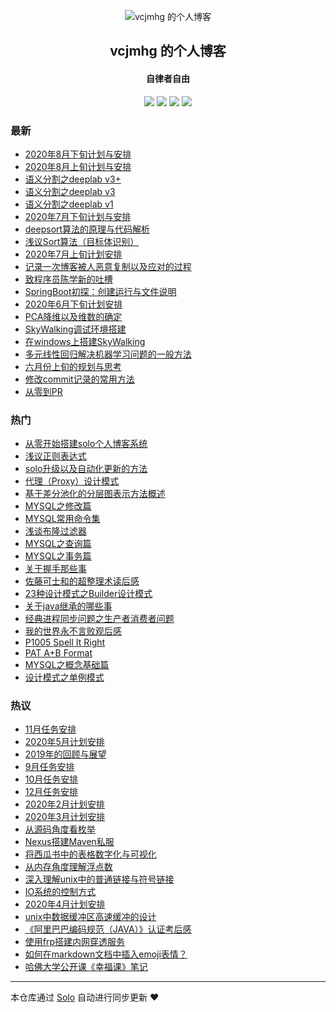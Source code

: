 <p align="center"><img alt="vcjmhg 的个人博客" src="http://img.vcjmhg.top/20200408133631.jpg"></p><h2 align="center">
vcjmhg 的个人博客
</h2>

<h4 align="center">自律者自由</h4>
<p align="center"><a title="vcjmhg 的个人博客" target="_blank" href="https://github.com/goWithHappy/solo-blog"><img src="https://img.shields.io/github/last-commit/goWithHappy/solo-blog.svg?style=flat-square&color=FF9900"></a>
<a title="GitHub repo size in bytes" target="_blank" href="https://github.com/goWithHappy/solo-blog"><img src="https://img.shields.io/github/repo-size/goWithHappy/solo-blog.svg?style=flat-square"></a>
<a title="Solo Version" target="_blank" href="https://github.com/88250/solo/releases"><img src="https://img.shields.io/badge/solo-4.2.0-f1e05a.svg?style=flat-square&color=blueviolet"></a>
<a title="Hits" target="_blank" href="https://github.com/88250/hits"><img src="https://hits.b3log.org/goWithHappy/solo-blog.svg"></a></p>

### 最新

* [2020年8月下旬计划与安排](https://www.vcjmhg.top/2020-8-plan2)
* [2020年8月上旬计划与安排](https://www.vcjmhg.top/2020-8-plan1)
* [语义分割之deeplab v3+](https://www.vcjmhg.top/deeplabv3+)
* [语义分割之deeplab v3](https://www.vcjmhg.top/deeplabv3)
* [语义分割之deeplab v1](https://www.vcjmhg.top/deeplabv1)
* [2020年7月下旬计划与安排](https://www.vcjmhg.top/2020-7-plan2)
* [deepsort算法的原理与代码解析](https://www.vcjmhg.top/deepsort)
* [浅议Sort算法（目标体识别）](https://www.vcjmhg.top/simple-object-online-tracing)
* [2020年7月上旬计划安排](https://www.vcjmhg.top/2020-7-plan1)
* [记录一次博客被人恶意复制以及应对的过程](https://www.vcjmhg.top/deal-the-problem-of-copy-site)
* [致程序员陈学新的吐槽](https://www.vcjmhg.top/to-chenxuexin)
* [SpringBoot初探：创建运行与文件说明](https://www.vcjmhg.top/hello-spring-boot)
* [2020年6月下旬计划安排](https://www.vcjmhg.top/2020-6-16-plan2)
* [PCA降维以及维数的确定](https://www.vcjmhg.top/how-to-use-pca)
* [SkyWalking调试环境搭建](https://www.vcjmhg.top/build-dev-env-for-skywalking)
* [在windows上搭建SkyWalking](https://www.vcjmhg.top/build-skywalking-in-windows)
* [多元线性回归解决机器学习问题的一般方法](https://www.vcjmhg.top/how-to-use-LR)
* [六月份上旬的规划与思考](https://www.vcjmhg.top/2020-6-plan1)
* [修改commit记录的常用方法](https://www.vcjmhg.top/change-commit)
* [从零到PR](https://www.vcjmhg.top/firt-pull-request)

### 热门

* [从零开始搭建solo个人博客系统](https://www.vcjmhg.top/solo_start)
* [浅议正则表达式](https://www.vcjmhg.top/regex)
* [solo升级以及自动化更新的方法](https://www.vcjmhg.top/solo_update)
* [代理（Proxy）设计模式](https://www.vcjmhg.top/proxyMode)
* [基于差分池化的分层图表示方法概述](https://www.vcjmhg.top/Hierarchical_Graph)
* [MYSQL之修改篇](https://www.vcjmhg.top/sql_change)
* [MYSQL常用命令集](https://www.vcjmhg.top/mysqlCommander)
* [浅谈布隆过滤器](https://www.vcjmhg.top/BloomFilter)
* [MYSQL之查询篇](https://www.vcjmhg.top/SQLSelect)
* [MYSQL之事务篇](https://www.vcjmhg.top/sql_transaction)
* [关于握手那些事](https://www.vcjmhg.top/three_way_handshake)
* [佐藤可士和的超整理术读后感](https://www.vcjmhg.top/zotgkeuihe)
* [23种设计模式之Builder设计模式](https://www.vcjmhg.top/BuilderMod)
* [关于java继承的哪些事](https://www.vcjmhg.top/what_happened_when_extend_in_java)
* [经典进程同步问题之生产者消费者问题](https://www.vcjmhg.top/consumerMode)
* [我的世界永不言败观后感](https://www.vcjmhg.top/articles/2019/09/21/1569056246080.html)
* [P1005 Spell It Right](https://www.vcjmhg.top/Spell_It_Right)
* [PAT A+B Format](https://www.vcjmhg.top/HelloPat)
* [MYSQL之概念基础篇](https://www.vcjmhg.top/mysql1)
* [设计模式之单例模式](https://www.vcjmhg.top/instance)

### 热议

* [11月任务安排](https://www.vcjmhg.top/2019_11_plan)
* [2020年5月计划安排](https://www.vcjmhg.top/2020-5-plan)
* [2019年的回顾与展望](https://www.vcjmhg.top/toward_2020)
* [9月任务安排](https://www.vcjmhg.top/plan_2019_9)
* [10月任务安排](https://www.vcjmhg.top/plan_2019_10)
* [12月任务安排](https://www.vcjmhg.top/2019_12_plan)
* [2020年2月计划安排](https://www.vcjmhg.top/2020_2_plan)
* [2020年3月计划安排](https://www.vcjmhg.top/2020_3_Plan)
* [从源码角度看枚举](https://www.vcjmhg.top/essence_of_enumeration)
* [Nexus搭建Maven私服](https://www.vcjmhg.top/build_nexus)
* [将西瓜书中的表格数字化与可视化](https://www.vcjmhg.top/watermelon_to_digital)
* [从内存角度理解浮点数](https://www.vcjmhg.top/float_implication)
* [深入理解unix中的普通链接与符号链接](https://www.vcjmhg.top/unix_about_ln)
* [IO系统的控制方式](https://www.vcjmhg.top/The_mothods_of_control_IO)
* [2020年4月计划安排](https://www.vcjmhg.top/2020_4_Plan)
* [unix中数据缓冲区高速缓冲的设计](https://www.vcjmhg.top/the-design-of-cache-in-linux)
* [《阿里巴巴编码规范（JAVA）》认证考后感](https://www.vcjmhg.top/aliyun_java)
* [使用frp搭建内网穿透服务](https://www.vcjmhg.top/learn-frp)
* [如何在markdown文档中插入emoji表情？](https://www.vcjmhg.top/write-emoji-with-markdown)
* [哈佛大学公开课《幸福课》笔记](https://www.vcjmhg.top/the-course-of-happiness)

---

本仓库通过 [Solo](https://github.com/88250/solo) 自动进行同步更新 ❤️ 